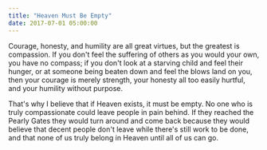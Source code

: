 ```yaml
---
title: "Heaven Must Be Empty"
date: 2017-07-01 05:00:00
---
```


Courage, honesty, and humility are all great virtues,
but the greatest is compassion.
If you don't feel the suffering of others as you would your own,
you have no compass;
if you don't look at a starving child and feel their hunger,
or at someone being beaten down and feel the blows land on you,
then your courage is merely strength,
your honesty all too easily hurtful,
and your humility without purpose.

That's why I believe that if Heaven exists, it must be empty.
No one who is truly compassionate could leave people in pain behind.
If they reached the Pearly Gates they would turn around and come back
because they would believe that decent people don't leave while there's still work to be done,
and that none of us truly belong in Heaven until all of us can go.
